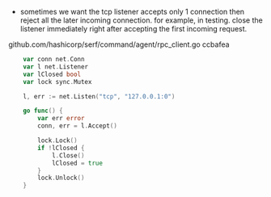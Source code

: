 - sometimes we want the tcp listener accepts only 1 connection then reject all the later incoming connection. for example, in testing. close the listener immediately right after accepting the first incoming request.

github.com/hashicorp/serf/command/agent/rpc_client.go ccbafea
```go
	var conn net.Conn
    var l net.Listener
	var lClosed bool
	var lock sync.Mutex

	l, err := net.Listen("tcp", "127.0.0.1:0")

    go func() {
        var err error
		conn, err = l.Accept()

        lock.Lock()
        if !lClosed {
            l.Close()
            lClosed = true
        }
        lock.Unlock()
    }
```